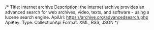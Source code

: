 /*
Title: internet archive
Description: the internet archive provides an advanced search for web archives, video, texts, and software - using a lucene search engine.
ApiUrl: https://archive.org/advancedsearch.php
ApiKey:
Type: CollectionApi
Format: XML, RSS, JSON
*/